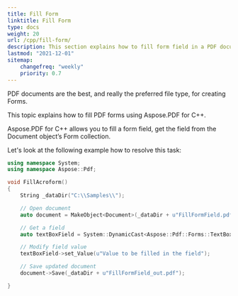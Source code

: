 ```yaml
---
title: Fill Form
linktitle: Fill Form
type: docs
weight: 20
url: /cpp/fill-form/
description: This section explains how to fill form field in a PDF document with Aspose.PDF for C++.
lastmod: "2021-12-01"
sitemap:
    changefreq: "weekly"
    priority: 0.7
---
```


PDF documents are the best, and really the preferred file type, for creating Forms.

This topic explains how to fill PDF forms using Aspose.PDF for C++.

Aspose.PDF for C++ allows you to fill a form field, get the field from the Document object’s Form collection.

Let's look at the following example how to resolve this task:

```cpp
using namespace System;
using namespace Aspose::Pdf;

void FillAcroform()
{
    String _dataDir("C:\\Samples\\");

    // Open document
    auto document = MakeObject<Document>(_dataDir + u"FillFormField.pdf");

    // Get a field
    auto textBoxField = System::DynamicCast<Aspose::Pdf::Forms::TextBoxField>(document->get_Form()->idx_get(u"textbox1"));

    // Modify field value
    textBoxField->set_Value(u"Value to be filled in the field");

    // Save updated document
    document->Save(_dataDir + u"FillFormField_out.pdf");

}
```
